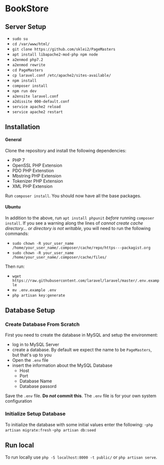 # BookStore

## Server Setup

- `sudo su`
- `cd /var/www/html/`
- `git clone https://github.com/sklei2/PageMasters`
- `apt install libapache2-mod-php npm node`
- `a2enmod php7.2`
- `a2enmod rewrite`
- `cd PageMasters`
- `cp laravel.conf /etc/apache2/sites-available/`
- `npm install`
- `composer install`
- `npm run dev`
- `a2ensite laravel.conf`
- `a2dissite 000-default.conf`
- `service apache2 reload`
- `service apache2 restart`

## Installation

#### General

Clone the repository and install the following dependencies:
  - PHP 7
  - OpenSSL PHP Extension
  - PDO PHP Extenstion
  - Mbstring PHP Extension
  - Tokenizer PHP Extension
  - XML PHP Extension

Run `composer install`. You should now have all the base packages.

#### Ubuntu

In addition to the above, run `apt install phpunit` *before* running `composer install`. If you see a warning along the lines of <em>cannot create cache directory... or directory is not writable</em>, you will need to run the following commands:
  - `sudo chown -R your_user_name /home/your_user_name/.composer/cache/repo/https---packagist.org`
  - `sudo chown -R your_user_name /home/your_user_name/.composer/cache/files/`

Then run:
  - `wget https://raw.githubusercontent.com/laravel/laravel/master/.env.example`
  - `mv .env.example .env`
  - `php artisan key:generate`

## Database Setup
### Create Database From Scratch
First you need to create the database in MySQL and setup the environment:
- log in to MySQL Server
- create a database. By default we expect the name to be `PageMasters`, but that's up to you
- Open the `.env` file
- insert the information about the MySQL Database
    - Host
    - Port
    - Database Name
    - Database passord

Save the `.env` file. **Do *not* commit this**. The `.env` file is for your own system configuration

### Initialize Setup Database
To initialize the database with some initial values enter the following:
-`php artisan migrate:fresh`
-`php artisan db:seed`

## Run local

To run locally use `php -S localhost:8000 -t public/` or `php artisan serve`.

